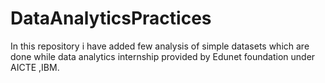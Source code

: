 # DataAnalyticsPractices
In this repository i have added few analysis of simple datasets which are done while data analytics internship provided by Edunet foundation under AICTE ,IBM.
